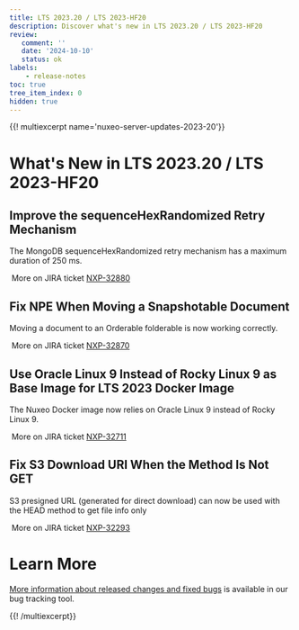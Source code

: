 ```yaml
---
title: LTS 2023.20 / LTS 2023-HF20
description: Discover what's new in LTS 2023.20 / LTS 2023-HF20
review:
   comment: ''
   date: '2024-10-10'
   status: ok
labels:
    - release-notes
toc: true
tree_item_index: 0
hidden: true
---
```


{{! multiexcerpt name='nuxeo-server-updates-2023-20'}}
# What's New in LTS 2023.20 / LTS 2023-HF20

## Improve the sequenceHexRandomized Retry Mechanism


The MongoDB sequenceHexRandomized retry mechanism has  a maximum duration of 250 ms.

<i class="fa fa-long-arrow-right" aria-hidden="true"></i>&nbsp;More on JIRA ticket [NXP-32880](https://jira.nuxeo.com/browse/NXP-32880)

## Fix NPE When Moving a Snapshotable Document


Moving a document to an Orderable folderable is now working correctly.

<i class="fa fa-long-arrow-right" aria-hidden="true"></i>&nbsp;More on JIRA ticket [NXP-32870](https://jira.nuxeo.com/browse/NXP-32870)

## Use Oracle Linux 9 Instead of Rocky Linux 9 as Base Image for LTS 2023 Docker Image


The Nuxeo Docker image now relies on Oracle Linux 9 instead of Rocky Linux 9.

<i class="fa fa-long-arrow-right" aria-hidden="true"></i>&nbsp;More on JIRA ticket [NXP-32711](https://jira.nuxeo.com/browse/NXP-32711)

## Fix S3 Download URI When the Method Is Not GET


S3 presigned URL (generated for direct download) can now be used with the HEAD method to get file info only

<i class="fa fa-long-arrow-right" aria-hidden="true"></i>&nbsp;More on JIRA ticket [NXP-32293](https://jira.nuxeo.com/browse/NXP-32293)


# Learn More

[More information about released changes and fixed bugs](https://jira.nuxeo.com/secure/ReleaseNote.jspa?projectId=10011&version=23104) is available in our bug tracking tool.

{{! /multiexcerpt}}
